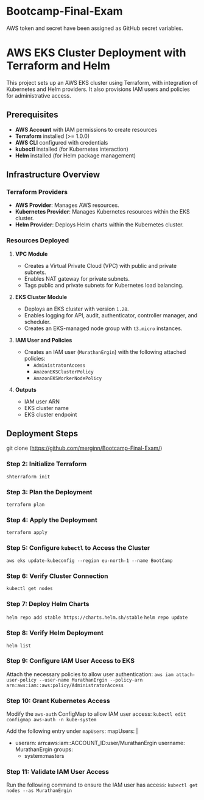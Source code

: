 ﻿# Bootcamp-Final-Exam
AWS token and secret have been assigned as GitHub secret variables.

# AWS EKS Cluster Deployment with Terraform and Helm

This project sets up an AWS EKS cluster using Terraform, with integration of Kubernetes and Helm providers. It also provisions IAM users and policies for administrative access.

## Prerequisites

- **AWS Account** with IAM permissions to create resources
- **Terraform** installed (>= 1.0.0)
- **AWS CLI** configured with credentials
- **kubectl** installed (for Kubernetes interaction)
- **Helm** installed (for Helm package management)

## Infrastructure Overview

### Terraform Providers
- **AWS Provider**: Manages AWS resources.
- **Kubernetes Provider**: Manages Kubernetes resources within the EKS cluster.
- **Helm Provider**: Deploys Helm charts within the Kubernetes cluster.

### Resources Deployed
1. **VPC Module**
   - Creates a Virtual Private Cloud (VPC) with public and private subnets.
   - Enables NAT gateway for private subnets.
   - Tags public and private subnets for Kubernetes load balancing.

2. **EKS Cluster Module**
   - Deploys an EKS cluster with version `1.28`.
   - Enables logging for API, audit, authenticator, controller manager, and scheduler.
   - Creates an EKS-managed node group with `t3.micro` instances.

3. **IAM User and Policies**
   - Creates an IAM user (`MurathanErgin`) with the following attached policies:
     - `AdministratorAccess`
     - `AmazonEKSClusterPolicy`
     - `AmazonEKSWorkerNodePolicy`

4. **Outputs**
   - IAM user ARN
   - EKS cluster name
   - EKS cluster endpoint

## Deployment Steps
git clone (https://github.com/merginn/Bootcamp-Final-Exam/)

### Step 2: Initialize Terraform
`shterraform init`

### Step 3: Plan the Deployment
`terraform plan`

### Step 4: Apply the Deployment
`terraform apply`

### Step 5: Configure `kubectl` to Access the Cluster
`aws eks update-kubeconfig --region eu-north-1 --name BootCamp`

### Step 6: Verify Cluster Connection
`kubectl get nodes`

### Step 7: Deploy Helm Charts
`helm repo add stable https://charts.helm.sh/stable`
`helm repo update`

### Step 8: Verify Helm Deployment
`helm list`

### Step 9: Configure IAM User Access to EKS
Attach the necessary policies to allow user authentication:
`aws iam attach-user-policy --user-name MurathanErgin --policy-arn arn:aws:iam::aws:policy/AdministratorAccess`

### Step 10: Grant Kubernetes Access
Modify the `aws-auth` ConfigMap to allow IAM user access:
`kubectl edit configmap aws-auth -n kube-system`

Add the following entry under `mapUsers`:
mapUsers: |
  - userarn: arn:aws:iam::ACCOUNT_ID:user/MurathanErgin
    username: MurathanErgin
    groups:
      - system:masters

### Step 11: Validate IAM User Access
Run the following command to ensure the IAM user has access:
`kubectl get nodes --as MurathanErgin`





